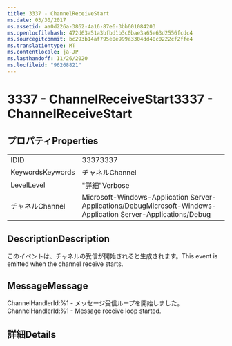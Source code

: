 ```yaml
---
title: 3337 - ChannelReceiveStart
ms.date: 03/30/2017
ms.assetid: aa0d226a-3862-4a16-87e6-3bb601084203
ms.openlocfilehash: 472d63a51a3bfbd1b3c0bae3a65e63d2556fcdc4
ms.sourcegitcommit: bc293b14af795e0e999e3304dd40c0222cf2ffe4
ms.translationtype: MT
ms.contentlocale: ja-JP
ms.lasthandoff: 11/26/2020
ms.locfileid: "96268821"
---
```

# <a name="3337---channelreceivestart"></a><span data-ttu-id="f0d4d-102">3337 - ChannelReceiveStart</span><span class="sxs-lookup"><span data-stu-id="f0d4d-102">3337 - ChannelReceiveStart</span></span>

## <a name="properties"></a><span data-ttu-id="f0d4d-103">プロパティ</span><span class="sxs-lookup"><span data-stu-id="f0d4d-103">Properties</span></span>  
  
|||  
|-|-|  
|<span data-ttu-id="f0d4d-104">ID</span><span class="sxs-lookup"><span data-stu-id="f0d4d-104">ID</span></span>|<span data-ttu-id="f0d4d-105">3337</span><span class="sxs-lookup"><span data-stu-id="f0d4d-105">3337</span></span>|  
|<span data-ttu-id="f0d4d-106">Keywords</span><span class="sxs-lookup"><span data-stu-id="f0d4d-106">Keywords</span></span>|<span data-ttu-id="f0d4d-107">チャネル</span><span class="sxs-lookup"><span data-stu-id="f0d4d-107">Channel</span></span>|  
|<span data-ttu-id="f0d4d-108">Level</span><span class="sxs-lookup"><span data-stu-id="f0d4d-108">Level</span></span>|<span data-ttu-id="f0d4d-109">"詳細"</span><span class="sxs-lookup"><span data-stu-id="f0d4d-109">Verbose</span></span>|  
|<span data-ttu-id="f0d4d-110">チャネル</span><span class="sxs-lookup"><span data-stu-id="f0d4d-110">Channel</span></span>|<span data-ttu-id="f0d4d-111">Microsoft-Windows-Application Server-Applications/Debug</span><span class="sxs-lookup"><span data-stu-id="f0d4d-111">Microsoft-Windows-Application Server-Applications/Debug</span></span>|  
  
## <a name="description"></a><span data-ttu-id="f0d4d-112">Description</span><span class="sxs-lookup"><span data-stu-id="f0d4d-112">Description</span></span>  

 <span data-ttu-id="f0d4d-113">このイベントは、チャネルの受信が開始されると生成されます。</span><span class="sxs-lookup"><span data-stu-id="f0d4d-113">This event is emitted when the channel receive starts.</span></span>  
  
## <a name="message"></a><span data-ttu-id="f0d4d-114">Message</span><span class="sxs-lookup"><span data-stu-id="f0d4d-114">Message</span></span>  

 <span data-ttu-id="f0d4d-115">ChannelHandlerId:%1 - メッセージ受信ループを開始しました。</span><span class="sxs-lookup"><span data-stu-id="f0d4d-115">ChannelHandlerId:%1 - Message receive loop started.</span></span>  
  
## <a name="details"></a><span data-ttu-id="f0d4d-116">詳細</span><span class="sxs-lookup"><span data-stu-id="f0d4d-116">Details</span></span>
